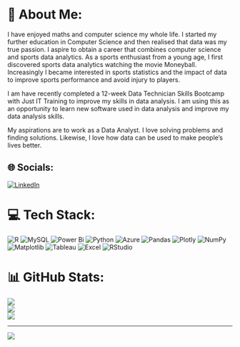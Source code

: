 # 💫 About Me:
 I have enjoyed maths and computer science my whole life. I started my further education in Computer Science and then realised that data was my true passion.  I aspire to obtain a career that combines computer science and sports data analytics. As a sports enthusiast from a young age, I first discovered sports data analytics watching the movie Moneyball. Increasingly I became interested in sports statistics and the impact of data to improve sports performance and avoid injury to players.

I am have recently completed a 12-week Data Technician Skills Bootcamp with Just IT Training to improve my skills in data analysis. I am using this as an opportunity to learn new software used in data analysis and improve my data analysis skills.

My aspirations are to work as a Data Analyst. I love solving problems and finding solutions. Likewise, I love how data can be used to make people’s lives better. 



## 🌐 Socials:
[![LinkedIn](https://img.shields.io/badge/LinkedIn-%230077B5.svg?logo=linkedin&logoColor=white)](https://linkedin.com/in/www.linkedin.com/in/cole-samson-97438a28b) 

# 💻 Tech Stack:
![R](https://img.shields.io/badge/r-%23276DC3.svg?style=for-the-badge&logo=r&logoColor=white) ![MySQL](https://img.shields.io/badge/mysql-%2300000f.svg?style=for-the-badge&logo=mysql&logoColor=white) ![Power Bi](https://img.shields.io/badge/power_bi-F2C811?style=for-the-badge&logo=powerbi&logoColor=black) ![Python](https://img.shields.io/badge/python-3670A0?style=for-the-badge&logo=python&logoColor=ffdd54) ![Azure](https://img.shields.io/badge/azure-%230072C6.svg?style=for-the-badge&logo=microsoftazure&logoColor=white) ![Pandas](https://img.shields.io/badge/pandas-%23150458.svg?style=for-the-badge&logo=pandas&logoColor=white) ![Plotly](https://img.shields.io/badge/Plotly-%233F4F75.svg?style=for-the-badge&logo=plotly&logoColor=white) ![NumPy](https://img.shields.io/badge/numpy-%23013243.svg?style=for-the-badge&logo=numpy&logoColor=white) ![Matplotlib](https://img.shields.io/badge/Matplotlib-%23ffffff.svg?style=for-the-badge&logo=Matplotlib&logoColor=black) ![Tableau](https://img.shields.io/badge/Tableau-E97627?style=for-the-badge&logo=Tableau&logoColor=white) ![Excel](https://img.shields.io/badge/Microsoft_Excel-217346?style=for-the-badge&logo=microsoft-excel&logoColor=white) ![RStudio](https://img.shields.io/badge/RStudio-75AADB?style=for-the-badge&logo=RStudio&logoColor=white)
# 📊 GitHub Stats:
![](https://github-readme-stats.vercel.app/api?username=colesamson16&theme=slateorange&hide_border=false&include_all_commits=false&count_private=false)<br/>
![](https://github-readme-streak-stats.herokuapp.com/?user=colesamson16&theme=slateorange&hide_border=false)<br/>
![](https://github-readme-stats.vercel.app/api/top-langs/?username=colesamson16&theme=slateorange&hide_border=false&include_all_commits=false&count_private=false&layout=compact)

---
[![](https://visitcount.itsvg.in/api?id=colesamson16&icon=0&color=12)](https://visitcount.itsvg.in)

<!-- Proudly created with GPRM ( https://gprm.itsvg.in ) -->
